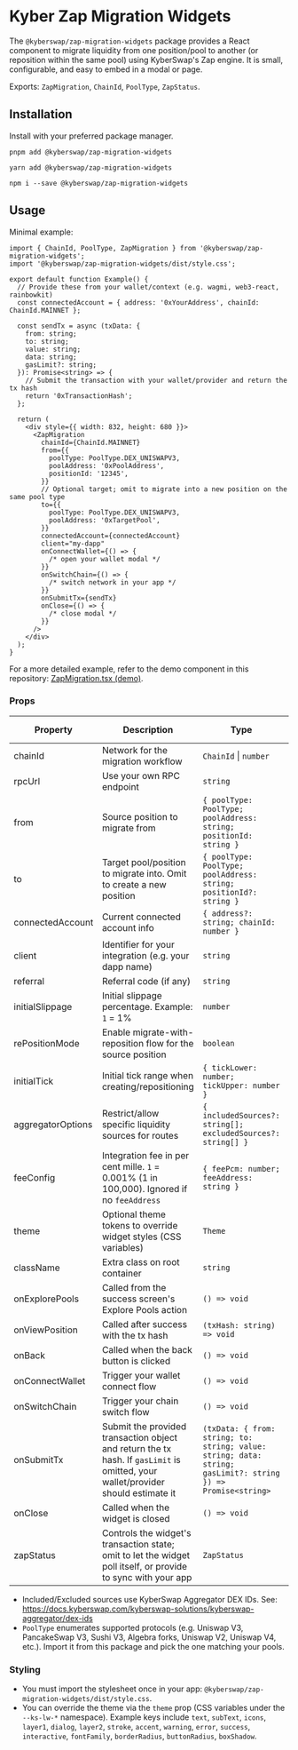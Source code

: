 # Kyber Zap Migration Widgets

The `@kyberswap/zap-migration-widgets` package provides a React component to migrate liquidity from one position/pool to another (or reposition within the same pool) using KyberSwap's Zap engine. It is small, configurable, and easy to embed in a modal or page.

Exports: `ZapMigration`, `ChainId`, `PoolType`, `ZapStatus`.

## Installation

Install with your preferred package manager.

```
pnpm add @kyberswap/zap-migration-widgets
```

```
yarn add @kyberswap/zap-migration-widgets
```

```
npm i --save @kyberswap/zap-migration-widgets
```

## Usage

Minimal example:

```tsx
import { ChainId, PoolType, ZapMigration } from '@kyberswap/zap-migration-widgets';
import '@kyberswap/zap-migration-widgets/dist/style.css';

export default function Example() {
  // Provide these from your wallet/context (e.g. wagmi, web3-react, rainbowkit)
  const connectedAccount = { address: '0xYourAddress', chainId: ChainId.MAINNET };

  const sendTx = async (txData: {
    from: string;
    to: string;
    value: string;
    data: string;
    gasLimit?: string;
  }): Promise<string> => {
    // Submit the transaction with your wallet/provider and return the tx hash
    return '0xTransactionHash';
  };

  return (
    <div style={{ width: 832, height: 680 }}>
      <ZapMigration
        chainId={ChainId.MAINNET}
        from={{
          poolType: PoolType.DEX_UNISWAPV3,
          poolAddress: '0xPoolAddress',
          positionId: '12345',
        }}
        // Optional target; omit to migrate into a new position on the same pool type
        to={{
          poolType: PoolType.DEX_UNISWAPV3,
          poolAddress: '0xTargetPool',
        }}
        connectedAccount={connectedAccount}
        client="my-dapp"
        onConnectWallet={() => {
          /* open your wallet modal */
        }}
        onSwitchChain={() => {
          /* switch network in your app */
        }}
        onSubmitTx={sendTx}
        onClose={() => {
          /* close modal */
        }}
      />
    </div>
  );
}
```

For a more detailed example, refer to the demo component in this repository: [ZapMigration.tsx (demo)](https://github.com/KyberNetwork/kyberswap-interface/blob/main/apps/zap-widgets-demo/src/components/ZapMigration.tsx).

### Props

| Property          | Description                                                                                                                      | Type                                                                                                        | Required / Default |
| ----------------- | -------------------------------------------------------------------------------------------------------------------------------- | ----------------------------------------------------------------------------------------------------------- | ------------------ |
| chainId           | Network for the migration workflow                                                                                               | `ChainId` \| `number`                                                                                       | Required           |
| rpcUrl            | Use your own RPC endpoint                                                                                                        | `string`                                                                                                    | Optional           |
| from              | Source position to migrate from                                                                                                  | `{ poolType: PoolType; poolAddress: string; positionId: string }`                                           | Required           |
| to                | Target pool/position to migrate into. Omit to create a new position                                                              | `{ poolType: PoolType; poolAddress: string; positionId?: string }`                                          | Optional           |
| connectedAccount  | Current connected account info                                                                                                   | `{ address?: string; chainId: number }`                                                                     | Required           |
| client            | Identifier for your integration (e.g. your dapp name)                                                                            | `string`                                                                                                    | Required           |
| referral          | Referral code (if any)                                                                                                           | `string`                                                                                                    | Optional           |
| initialSlippage   | Initial slippage percentage. Example: `1` = 1%                                                                                   | `number`                                                                                                    | Optional           |
| rePositionMode    | Enable migrate-with-reposition flow for the source position                                                                      | `boolean`                                                                                                   | Optional (`false`) |
| initialTick       | Initial tick range when creating/repositioning                                                                                   | `{ tickLower: number; tickUpper: number }`                                                                  | Optional           |
| aggregatorOptions | Restrict/allow specific liquidity sources for routes                                                                             | `{ includedSources?: string[]; excludedSources?: string[] }`                                                | Optional           |
| feeConfig         | Integration fee in per cent mille. `1` = 0.001% (1 in 100,000). Ignored if no `feeAddress`                                       | `{ feePcm: number; feeAddress: string }`                                                                    | Optional           |
| theme             | Optional theme tokens to override widget styles (CSS variables)                                                                  | `Theme`                                                                                                     | Optional           |
| className         | Extra class on root container                                                                                                    | `string`                                                                                                    | Optional           |
| onExplorePools    | Called from the success screen's Explore Pools action                                                                            | `() => void`                                                                                                | Optional           |
| onViewPosition    | Called after success with the tx hash                                                                                            | `(txHash: string) => void`                                                                                  | Optional           |
| onBack            | Called when the back button is clicked                                                                                           | `() => void`                                                                                                | Optional           |
| onConnectWallet   | Trigger your wallet connect flow                                                                                                 | `() => void`                                                                                                | Required           |
| onSwitchChain     | Trigger your chain switch flow                                                                                                   | `() => void`                                                                                                | Required           |
| onSubmitTx        | Submit the provided transaction object and return the tx hash. If `gasLimit` is omitted, your wallet/provider should estimate it | `(txData: { from: string; to: string; value: string; data: string; gasLimit?: string }) => Promise<string>` | Required           |
| onClose           | Called when the widget is closed                                                                                                 | `() => void`                                                                                                | Required           |
| zapStatus         | Controls the widget's transaction state; omit to let the widget poll itself, or provide to sync with your app                    | `ZapStatus`                                                                                                 | Optional           |

- Included/Excluded sources use KyberSwap Aggregator DEX IDs. See: https://docs.kyberswap.com/kyberswap-solutions/kyberswap-aggregator/dex-ids
- `PoolType` enumerates supported protocols (e.g. Uniswap V3, PancakeSwap V3, Sushi V3, Algebra forks, Uniswap V2, Uniswap V4, etc.). Import it from this package and pick the one matching your pools.

### Styling

- You must import the stylesheet once in your app: `@kyberswap/zap-migration-widgets/dist/style.css`.
- You can override the theme via the `theme` prop (CSS variables under the `--ks-lw-*` namespace). Example keys include `text`, `subText`, `icons`, `layer1`, `dialog`, `layer2`, `stroke`, `accent`, `warning`, `error`, `success`, `interactive`, `fontFamily`, `borderRadius`, `buttonRadius`, `boxShadow`.
